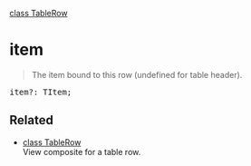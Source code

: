 [class TableRow](TableRow.md)

# item

> The item bound to this row (undefined for table header).

<pre class="docgen_signature">item?: TItem;</pre>

## Related

- [<!--{ref:class}-->class TableRow](TableRow.md) \
    View composite for a table row.
